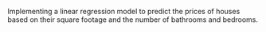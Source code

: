Implementing a linear regression model to predict the prices of houses based on their square footage and the number of bathrooms and bedrooms. 
